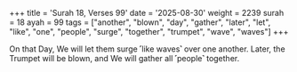 +++
title = 'Surah 18, Verses 99'
date = '2025-08-30'
weight = 2239
surah = 18
ayah = 99
tags = ["another", "blown", "day", "gather", "later", "let", "like", "one", "people", "surge", "together", "trumpet", "wave", "waves"]
+++

On that Day, We will let them surge ˹like waves˺ over one another. Later, the Trumpet will be blown, and We will gather all ˹people˺ together.